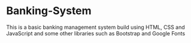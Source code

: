 # Banking-System

This is a basic banking management system build using HTML, CSS and JavaScript and some other libraries such as Bootstrap and Google Fonts
